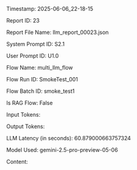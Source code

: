 Timestamp: 2025-06-06_22-18-15

Report ID: 23

Report File Name: llm_report_00023.json

System Prompt ID: S2.1

User Prompt ID: U1.0

Flow Name: multi_llm_flow

Flow Run ID: SmokeTest_001

Flow Batch ID: smoke_test1

Is RAG Flow: False

Input Tokens: 

Output Tokens: 

LLM Latency (in seconds): 60.879000663757324

Model Used: gemini-2.5-pro-preview-05-06

Content:


